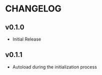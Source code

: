 CHANGELOG
=========

v0.1.0
------
- Initial Release

v0.1.1
------
- Autoload during the initialization process
